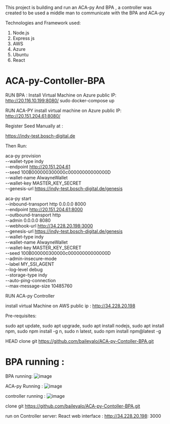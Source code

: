This project is building and run an ACA-py And BPA , a controller was created to be used a middle man to communicate with the BPA and ACA-py 

Technologies and Framework used:

1. Node.js
2. Express js
3. AWS 
4. Azure
5. Ubuntu
6. React


# ACA-py-Contoller-BPA

RUN BPA :
Install Virtual Machine on Azure public IP: http://20.116.10.199:8080/
sudo docker-compose up

RUN ACA-PY
install virtual machine on Azure public IP: http://20.151.204.61:8080/

Register Seed Manually at : 

https://indy-test.bosch-digital.de

Then Run: 

aca-py provision \
--wallet-type indy \
--endpoint http://20.151.204.61 \
--seed 100B000000300000c00000000000000D \
--wallet-name AlwayneWallet \
--wallet-key MASTER_KEY_SECRET \
--genesis-url https://indy-test.bosch-digital.de/genesis

aca-py start \
--inbound-transport http 0.0.0.0 8000 \
--endpoint http://20.151.204.61:8000 \
--outbound-transport http \
--admin 0.0.0.0 8080 \
--webhook-url http://34.228.20.198:3000 \
--genesis-url https://indy-test.bosch-digital.de/genesis \
--wallet-type indy \
--wallet-name AlwayneWallet \
--wallet-key MASTER_KEY_SECRET \
--seed 100B000000300000c00000000000000D \
--admin-insecure-mode \
--label MY_SSI_AGENT \
--log-level debug \
--storage-type indy \
--auto-ping-connection \
--max-message-size 10485760

RUN ACA-py Controller 

install virtual Machine on AWS public ip : http://34.228.20.198

Pre-requisites: 

sudo apt update,
sudo apt upgrade,
sudo apt install nodejs,
sudo apt install npm,
sudo npm install -g n,
sudo n latest,
sudo npm install npm@latest -g 

 HEAD
clone git https://github.com/baileyalo/ACA-py-Contoller-BPA.git

BPA running :
=======
BPA running:
![image](https://user-images.githubusercontent.com/90293555/150627463-1e4bf6ad-acc4-4e4c-a1e7-0f26dff551dd.png)

ACA-py Running :
![image](https://user-images.githubusercontent.com/90293555/150627505-4e5cbde8-afc5-43ad-bc75-8414d830f6d1.png)

controller running :
![image](https://user-images.githubusercontent.com/90293555/150627530-4fb4eb8a-c6be-47fb-91d9-3cda9f56c5f4.png)




clone git https://github.com/baileyalo/ACA-py-Contoller-BPA.git

run on Controller server:
React web interface : http://34.228.20.198: 3000 
